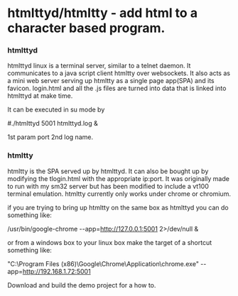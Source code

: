 # htmlttyd/htmltty - add html to a character based program.

### htmlttyd
htmlttyd linux is a terminal server, similar to a telnet daemon. It communicates to a java script client htmltty over websockets.
It also acts as a mini web server serving up htmltty as a single page app(SPA) and its favicon. login.html and 
all the .js files are turned into data that is linked into htmlttyd at make time.

It can be executed in su mode by

#./htmlttyd 5001 htmlttyd.log &

1st param port 2nd log name.

### htmltty
htmltty is the SPA served up by htmlttyd. It can also be bought up by modifying the tlogin.html with the appropriate ip:port. It was originally made to run 
with my sm32 server but has been modified to include a vt100 terminal emulation.
htmltty currently only works under chrome or chromium.

if you are trying to bring up htmltty on the same box as htmlttyd you can do something like:

/usr/bin/google-chrome --app=http://127.0.0.1:5001 2>/dev/null &

or from a windows box to your linux box make the target of a shortcut something like:

"C:\Program Files (x86)\Google\Chrome\Application\chrome.exe" --app=http://192.168.1.72:5001

Download and build the demo project for a how to.
